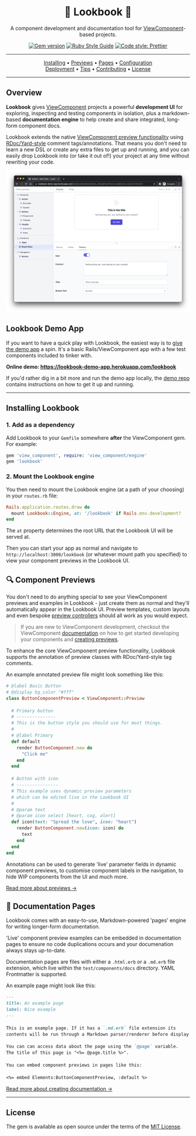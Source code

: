 <div align="center">
<h1>👀 Lookbook 👀</h1>

<p>A component development and documentation tool for <a href="http://viewcomponent.org/">ViewComponent</a>-based projects.</p>

<div>
<a href="https://rubygems.org/gems/lookbook"><img src="https://badge.fury.io/rb/lookbook.svg" alt="Gem version"></a>
<a href="https://github.com/testdouble/standard"><img src="https://img.shields.io/badge/code_style-standard-brightgreen.svg" alt="Ruby Style Guide"></a>
<a href="https://github.com/prettier/prettier"><img src="https://img.shields.io/badge/code_style-prettier-ff69b4.svg" alt="Code style: Prettier"></a>
</div>
</div>

---

<div align="center">
<a href="#installing">Installing</a> • <a href="#previews">Previews</a>  • <a href="#pages">Pages</a> •  <a href="docs/configuration.md">Configuration</a> 
</div>

<div align="center">
<a href="docs/deployment.md">Deployment</a> • <a href="docs/tips.md">Tips</a> • <a href="docs/contributing.md">Contributing</a> • <a href="#license">License</a>
</div>

---

## Overview

**Lookbook** gives [ViewComponent](http://viewcomponent.org/) projects a powerful **development UI** for exploring, inspecting and testing components in isolation, plus a markdown-based **documentation engine** to help create and share integrated, long-form component docs. 

Lookbook extends the native [ViewComponent preview functionality](https://viewcomponent.org/guide/previews.html) using [RDoc/Yard-style](docs/previews.md#annotations) comment tags/annotations. That means you don't need to learn a new DSL or create any extra files to get up and running, and you can easily drop Lookbook into (or take it out of!) your project at any time without rewriting your code.

![Lookbook UI](.github/assets/lookbook_screenshot.png)

## Lookbook Demo App 

If you want to have a quick play with Lookbook, the easiest way is to [give the demo app](https://github.com/allmarkedup/lookbook-demo) a spin. It's a basic Rails/ViewComponent app with a few test components included to tinker with.

**Online demo: https://lookbook-demo-app.herokuapp.com/lookbook**

If you'd rather dig in a bit more and run the demo app locally, the [demo repo](https://github.com/allmarkedup/lookbook-demo) contains instructions on how to get it up and running.

---

<h2 id="installing">Installing Lookbook</h2>

### 1. Add as a dependency

Add Lookbook to your `Gemfile` somewhere **after** the ViewComponent gem. For example:

```ruby
gem 'view_component', require: 'view_component/engine'
gem 'lookbook'
```

### 2. Mount the Lookbook engine

You then need to mount the Lookbook engine (at a path of your choosing) in your `routes.rb` file:

```ruby
Rails.application.routes.draw do
  mount Lookbook::Engine, at: '/lookbook' if Rails.env.development?
end
```

The `at` property determines the root URL that the Lookbook UI will be served at.

Then you can start your app as normal and navigate to `http://localhost:3000/lookbook` (or whatever mount path you specified) to view your component previews in the Lookbook UI.

<h2 id="previews">🔍 Component Previews</h2>

You don't need to do anything special to see your ViewComponent previews and examples in Lookbook - just create them as normal and they'll automatically appear in the Lookbook UI. Preview templates, custom layouts and even bespoke [preview controllers](https://viewcomponent.org/guide/previews.html#configuring-preview-controller) should all work as you would expect.

> If you are new to ViewComponent development, checkout the ViewComponent [documentation](https://viewcomponent.org/guide/) on how to get started developing your components and [creating previews](https://viewcomponent.org/guide/previews.html).


To enhance the core ViewComponent preview functionality, Lookbook supports the annotation of preview classes with RDoc/Yard-style tag comments.

An example annotated preview file might look something like this:

```ruby
# @label Basic Button
# @display bg_color "#fff"
class ButtonComponentPreview < ViewComponent::Preview

  # Primary button
  # ---------------
  # This is the button style you should use for most things.
  #
  # @label Primary
  def default
    render ButtonComponent.new do
      "Click me"
    end
  end

  # Button with icon
  # ----------------
  # This example uses dynamic preview parameters
  # which can be edited live in the Lookbook UI
  #
  # @param text
  # @param icon select [heart, cog, alert]
  def icon(text: "Spread the love", icon: "heart")
    render ButtonComponent.new(icon: icon) do
      text
    end
  end
end
```

Annotations can be used to generate 'live' parameter fields in dynamic component previews, to customise component labels in the navigation, to hide WIP components from the UI and much more.

[Read more about previews &rarr;](docs/previews.md)

<h2 id="pages">📖 Documentation Pages</h1>

Lookbook comes with an easy-to-use, Markdown-powered 'pages' engine for writing longer-form documentation.

'Live' component preview examples can be embedded in documentation pages to ensure no code duplications occurs and your documenation always stays up-to-date.

Documentation pages are files with either a `.html.erb` or a `.md.erb` file extension, which live within the `test/components/docs` directory. YAML Frontmatter is supported.

An example page might look like this:

```markdown
---
title: An example page
label: Nice example
---

This is an example page. If it has a `.md.erb` file extension its
contents will be run through a Markdown parser/renderer before display. ERB can be used in here too!

You can can access data about the page using the `@page` variable.
The title of this page is "<%= @page.title %>".

You can embed component previews in pages like this:

<%= embed Elements:ButtonComponentPreview, :default %>
```



[Read more about creating documentation &rarr;](docs/pages.md)

---

## License

The gem is available as open source under the terms of the [MIT License](https://opensource.org/licenses/MIT).
